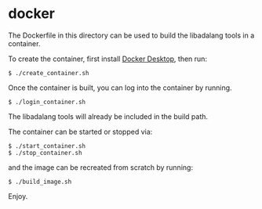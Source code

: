 # docker

The Dockerfile in this directory can be used to build the libadalang tools in a container.

To create the container, first install [Docker Desktop](https://www.docker.com/products/docker-desktop/), then run:

   ```
   $ ./create_container.sh
   ```

Once the container is built, you can log into the container by running.

   ```
   $ ./login_container.sh
   ```

The libadalang tools will already be included in the build path.

The container can be started or stopped via:

  ```
  $ ./start_container.sh
  $ ./stop_container.sh
  ```

and the image can be recreated from scratch by running:
  
  ```
  $ ./build_image.sh
  ```

Enjoy.
